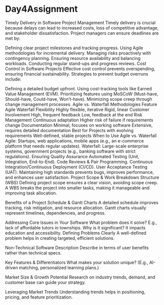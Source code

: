 # Day4Assignment

Timely Delivery in Software Project Management
Timely delivery is crucial because delays can lead to increased costs, loss of competitive advantage, and stakeholder dissatisfaction. Project managers can ensure deadlines are met by:

Defining clear project milestones and tracking progress.
Using Agile methodologies for incremental delivery.
Managing risks proactively with contingency planning.
Ensuring resource availability and balancing workloads.
Conducting regular stand-ups and progress reviews.
Cost Control in Software Projects
Effective cost control prevents overspending, ensuring financial sustainability. Strategies to prevent budget overruns include:

Defining a detailed budget upfront.
Using cost-tracking tools like Earned Value Management (EVM).
Prioritizing features using MoSCoW (Must-have, Should-have, Could-have, Won’t-have).
Minimizing scope creep through change management processes.
Agile vs. Waterfall Methodologies
Feature	Agile	Waterfall
Flexibility	Highly flexible, iterative	Rigid, linear
Customer Involvement	High, frequent feedback	Low, feedback at the end
Risk Management	Continuous adaptation	Higher risk of failure if requirements change
Documentation	Minimal, focuses on working software	Extensive, requires detailed documentation
Best for	Projects with evolving requirements	Well-defined, stable projects
When to Use Agile vs. Waterfall
Agile: Startups, web applications, mobile apps (e.g., an e-commerce platform that needs regular updates).
Waterfall: Large-scale enterprise systems, government projects (e.g., banking software with strict regulations).
Ensuring Quality Assurance
Automated Testing (Unit, Integration, End-to-End).
Code Reviews & Pair Programming.
Continuous Integration/Continuous Deployment (CI/CD).
User Acceptance Testing (UAT). Maintaining high standards prevents bugs, improves performance, and enhances user satisfaction.
Project Scope & Work Breakdown Structure (WBS)
Defining project scope ensures a clear vision, avoiding scope creep.
A WBS breaks the project into smaller tasks, making it manageable and improving task allocation.

Benefits of a Project Schedule & Gantt Charts
A detailed schedule improves tracking, risk mitigation, and resource allocation.
Gantt charts visually represent timelines, dependencies, and progress.

Addressing Core Issues in Your Software
What problem does it solve? E.g., lack of affordable tutors in townships.
Why is it significant? It impacts education and accessibility.
Defining Problems Clearly
A well-defined problem helps in creating targeted, efficient solutions.

Non-Technical Software Description
Describe in terms of user benefits rather than technical specs.

Key Features & Differentiators
What makes your solution unique? (E.g., AI-driven matching, personalized learning plans.)

Market Size & Growth Potential
Research on industry trends, demand, and customer base can guide your strategy.

Leveraging Market Trends
Understanding trends helps in positioning, pricing, and feature prioritization.
